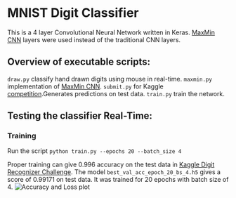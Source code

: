 # MNIST Digit Classifier

This is a 4 layer Convolutional Neural Network written in Keras. [MaxMin CNN](https://github.com/karandesai-96/maxmin-cnn) layers were used instead of the traditional CNN layers. 

## Overview of executable scripts:
`draw.py` classify hand drawn digits using mouse in real-time.
`maxmin.py` implementation of [MaxMin CNN](https://github.com/karandesai-96/maxmin-cnn).
`submit.py` for Kaggle [competition](https://www.kaggle.com/c/digit-recognizer).Generates predictions on test data.
`train.py` train the network.
## Testing the classifier Real-Time:

### Training

Run the script `python train.py --epochs 20 --batch_size 4`

Proper training can give 0.996 accuracy on the test data in [Kaggle Digit Recognizer Challenge](https://www.kaggle.com/c/digit-recognizer).
The model `best_val_acc_epoch_20_bs_4.h5` gives a score of 0.99171 on test data. It was trained for 20 epochs with batch size of 4. 
       ![Accuracy and Loss plot](https://github.com/sarathknv/mnist/blob/master/pics/epochs_20_bs_4.png)
       
       
       

